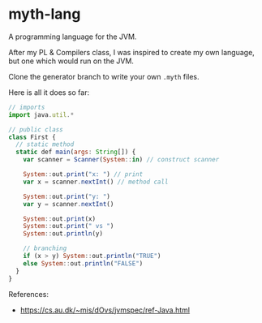 # myth-lang

A programming language for the JVM.

After my PL & Compilers class, I was inspired to create my own language, but one
which would run on the JVM.

Clone the generator branch to write your own `.myth` files.

Here is all it does so far:

```javascript
// imports
import java.util.*

// public class
class First {
  // static method
  static def main(args: String[]) {
    var scanner = Scanner(System::in) // construct scanner

    System::out.print("x: ") // print
    var x = scanner.nextInt() // method call

    System::out.print("y: ")
    var y = scanner.nextInt()

    System::out.print(x)
    System::out.print(" vs ")
    System::out.println(y)

    // branching
    if (x > y) System::out.println("TRUE")
    else System::out.println("FALSE")
  }
}
```

References:
* https://cs.au.dk/~mis/dOvs/jvmspec/ref-Java.html
